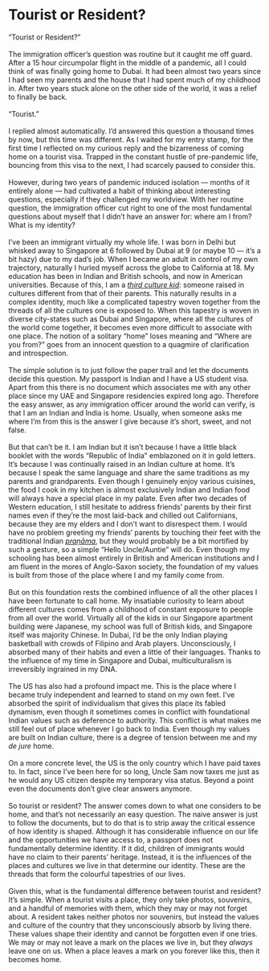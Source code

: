 # Tourist or Resident?
<!--<img align="right" src="./eksq.png" style="max-width:50%;">-->
<div>
“Tourist or Resident?”
</div><br>
<div>
The immigration officer’s question was routine but it caught me off guard. After a 15 hour circumpolar flight in the middle of a pandemic, all I could think of was finally going home to Dubai. It had been almost two years since I had seen my parents and the house that I had spent much of my childhood in. After two years stuck alone on the other side of the world, it was a relief to finally be back.
</div><br>
<div>
“Tourist.”
</div><br>
<div>
I replied almost automatically. I’d answered this question a thousand times by now, but this time was different. As I waited for my entry stamp, for the first time I reflected on my curious reply and the bizarreness of coming home on a tourist visa. Trapped in the constant hustle of pre-pandemic life, bouncing from this visa to the next, I had scarcely paused to consider this.
</div><br>
<div>
However, during two years of pandemic induced isolation — months of it entirely alone — had cultivated a habit of thinking about interesting questions, especially if they challenged my worldview. With her routine question, the immigration officer cut right to one of the most fundamental questions about myself that I didn’t have an answer for: where am I from? What is my identity?
</div><br>
<div>
I’ve been an immigrant virtually my whole life. I was born in Delhi but whisked away to Singapore at 6 followed by Dubai at 9 (or maybe 10 — it’s a bit hazy) due to my dad’s job. When I became an adult in control of my own trajectory, naturally I hurled myself across the globe to California at 18. My education has been in Indian and British schools, and now in American universities. Because of this, I am a <a href="https://en.wikipedia.org/wiki/Third_culture_kid"><em>third culture kid</em></a>: someone raised in cultures different from that of their parents. This naturally results in a complex identity, much like a complicated tapestry woven together from the threads of all the cultures one is exposed to. When this tapestry is woven in diverse city-states such as Dubai and Singapore, where all the cultures of the world come together, it becomes even more difficult to associate with one place. The notion of a solitary “home” loses meaning and “Where are you from?” goes from an innocent question to a quagmire of clarification and introspection.
</div><br>
<div>
The simple solution is to just follow the paper trail and let the documents decide this question. My passport is Indian and I have a US student visa. Apart from this there is no document which associates me with any other place since my UAE and Singapore residencies expired long ago. Therefore the easy answer, as any immigration officer around the world can verify, is that I am an Indian and India is home. Usually, when someone asks me where I’m from this is the answer I give because it’s short, sweet, and not false.
</div><br>
<div>
But that can’t be it. I am Indian but it isn’t because I have a little black booklet with the words “Republic of India” emblazoned on it in gold letters. It’s because I was continually raised in an Indian culture at home. It’s because I speak the same language and share the same traditions as my parents and grandparents. Even though I genuinely enjoy various cuisines, the food I cook in my kitchen is almost exclusively Indian and Indian food will always have a special place in my palate. Even after two decades of Western education, I still hesitate to address friends’ parents by their first names even if they’re the most laid-back and chilled out Californians, because they are my elders and I don’t want to disrespect them. I would have no problem greeting my friends’ parents by touching their feet with the traditional Indian <a href="https://en.wikipedia.org/wiki/Pran%C4%81ma"><em>praṇāma</em></a>, but they would probably be a bit mortified by such a gesture, so a simple “Hello Uncle/Auntie” will do. Even though my schooling has been almost entirely in British and American institutions and I am fluent in the mores of Anglo-Saxon society, the foundation of my values is built from those of the place where I and my family come from. 
</div><br>
<div>
But on this foundation rests the combined influence of all the other places I have been fortunate to call home. My insatiable curiosity to learn about different cultures comes from a childhood of constant exposure to people from all over the world. Virtually all of the kids in our Singapore apartment building were Japanese, my school was full of British kids, and Singapore itself was majority Chinese. In Dubai, I’d be the only Indian playing basketball with crowds of Filipino and Arab players. Unconsciously, I absorbed many of their habits and even a little of their languages. Thanks to the influence of my time in Singapore and Dubai, multiculturalism is irreversibly ingrained in my DNA.
</div><br>
<div>
The US has also had a profound impact me. This is the place where I became truly independent and learned to stand on my own feet. I’ve absorbed the spirit of individualism that gives this place its fabled dynamism, even though it sometimes comes in conflict with foundational Indian values such as deference to authority. This conflict is what makes me still feel out of place whenever I go back to India. Even though my values are built on Indian culture, there is a degree of tension between me and my <em>de jure</em> home.
</div><br>
<div>
On a more concrete level, the US is the only country which I have paid taxes to. In fact, since I’ve been here for so long, Uncle Sam now taxes me just as he would any US citizen despite my temporary visa status. Beyond a point even the documents don’t give clear answers anymore.
</div><br>
<div>
So tourist or resident? The answer comes down to what one considers to be home, and that’s not necessarily an easy question. The naive answer is just to follow the documents, but to do that is to strip away the critical essence of how identity is shaped. Although it has considerable influence on our life and the opportunities we have access to, a passport does not fundamentally determine identity. If it did, children of immigrants would have no claim to their parents’ heritage. Instead, it is the influences of the places and cultures we live in that determine our identity. These are the threads that form the colourful tapestries of our lives.
</div><br>
<div>
Given this, what is the fundamental difference between tourist and resident? It’s simple. When a tourist visits a place, they only take photos, souvenirs, and a handful of memories with them, which they may or may not forget about. A resident takes neither photos nor souvenirs, but instead the values and culture of the country that they unconsciously absorb by living there. These values shape their identity and cannot be forgotten even if one tries. We may or may not leave a mark on the places we live in, but they <em>always</em> leave one on us. When a place leaves a mark on you forever like this, then it becomes home.
</div><br>